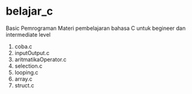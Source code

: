 # belajar_c

Basic Pemrograman
Materi pembelajaran bahasa C untuk begineer dan intermediate level

1. coba.c
2. inputOutput.c
3. aritmatikaOperator.c
4. selection.c
5. looping.c
6. array.c
7. struct.c

